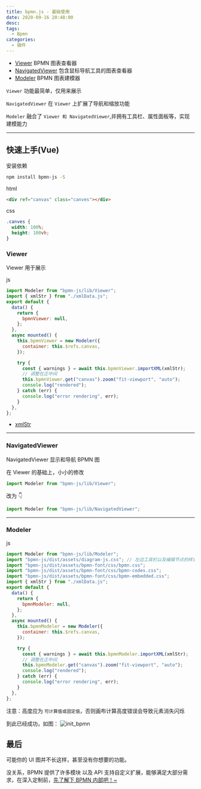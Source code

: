 ```yaml
---
title: bpmn.js - 基础使用
date: 2020-09-16 20:48:00
desc:
tags:
  - Bpmn
categories:
  - 插件
---
```


- [Viewer](https://github.com/bpmn-io/bpmn-js/blob/master/lib/Viewer.js) BPMN 图表查看器
- [NavigatedViewer](https://github.com/bpmn-io/bpmn-js/blob/master/lib/NavigatedViewer.js) 包含鼠标导航工具的图表查看器
- [Modeler](https://github.com/bpmn-io/bpmn-js/blob/master/lib/Modeler.js) BPMN 图表建模器

`Viewer` 功能最简单，仅用来展示

`NavigatedViewer` 在 `Viewer` 上扩展了导航和缩放功能

`Modeler` 融合了 `Viewer 和 NavigatedViewer`,并拥有工具栏、属性面板等，实现建模能力

---

## 快速上手(Vue)

安装依赖

```bash
npm install bpmn-js -S
```

html

```html
<div ref="canvas" class="canves"></div>
```

css

```css
.canves {
  width: 100%;
  height: 100vh;
}
```

### Viewer

Viewer 用于展示

js

```js
import Modeler from "bpmn-js/lib/Viewer";
import { xmlStr } from "./xmlData.js";
export default {
  data() {
    return {
      bpmnViewer: null,
    };
  },
  async mounted() {
    this.bpmnViewer = new Modeler({
      container: this.$refs.canvas,
    });

    try {
      const { warnings } = await this.bpmnViewer.importXML(xmlStr);
      // 调整在正中间
      this.bpmnViewer.get("canvas").zoom("fit-viewport", "auto");
      console.log("rendered");
    } catch (err) {
      console.log("error rendering", err);
    }
  },
};
```

- [xmlStr](../src/components/xmlData.js)

---

### NavigatedViewer

NavigatedViewer 显示和导航 BPMN 图

在 Viewer 的基础上，小小的修改

```js
import Modeler from "bpmn-js/lib/Viewer";
```

改为 👇

```js
import Modeler from "bpmn-js/lib/NavigatedViewer";
```

---

### Modeler

js

```js
import Modeler from "bpmn-js/lib/Modeler";
import "bpmn-js/dist/assets/diagram-js.css"; // 左边工具栏以及编辑节点的样式
import "bpmn-js/dist/assets/bpmn-font/css/bpmn.css";
import "bpmn-js/dist/assets/bpmn-font/css/bpmn-codes.css";
import "bpmn-js/dist/assets/bpmn-font/css/bpmn-embedded.css";
import { xmlStr } from "./xmlData.js";
export default {
  data() {
    return {
      bpmnModeler: null,
    };
  },
  async mounted() {
    this.bpmnModeler = new Modeler({
      container: this.$refs.canvas,
    });

    try {
      const { warnings } = await this.bpmnModeler.importXML(xmlStr);
      // 调整在正中间
      this.bpmnModeler.get("canvas").zoom("fit-viewport", "auto");
      console.log("rendered");
    } catch (err) {
      console.log("error rendering", err);
    }
  },
};
```

注意：高度应为 `可计算值或固定值`，否则画布计算高度错误会导致元素消失闪烁

到此已经成功，如图：
![init_bpmn](./images/init_bpmn.png)

## 最后

可能你的 UI 图并不长这样，甚至没有你想要的功能。

没关系，BPMN 提供了许多模块 以及 API 支持自定义扩展，能够满足大部分需求，在深入定制前，[先了解下 BPMN 内部吧！~](./quickIntroduction.html)
